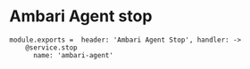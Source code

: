 
# Ambari Agent stop

    module.exports =  header: 'Ambari Agent Stop', handler: ->
        @service.stop
          name: 'ambari-agent'
